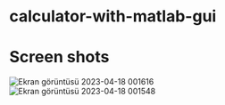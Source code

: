 # calculator-with-matlab-gui

# Screen shots
![Ekran görüntüsü 2023-04-18 001616](https://user-images.githubusercontent.com/115498182/232612756-2746531b-29ac-4418-ba18-ddd93599dc22.png)
![Ekran görüntüsü 2023-04-18 001548](https://user-images.githubusercontent.com/115498182/232612768-29f605c4-4701-4a17-beb9-ce4cf867e392.png)
